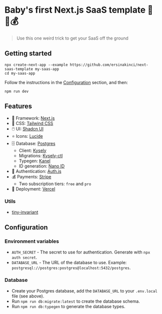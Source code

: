 # Baby's first Next.js SaaS template 👶🍼💰

> Use this one weird trick to get your SaaS off the ground

## Getting started

```
npx create-next-app --example https://github.com/ersinakinci/next-saas-template my-saas-app
cd my-saas-app
```

Follow the instructions in the [Configuration](#configuration) section, and then:

```
npm run dev
```

## Features

- 🧱 Framework: [Next.js](https://nextjs.org)
- 🎨 CSS: [Tailwind CSS](https://tailwindcss.com)
- 🖱️ UI: [Shadcn UI](https://ui.shadcn.com)
- ⭐️ Icons: [Lucide](https://lucide.dev)
- 🗄️ Database: [Postgres](https://www.postgresql.org)
  - Client: [Kysely](https://kysely.dev)
  - Migrations: [Kysely-ctl](https://github.com/kysely-org/kysely-ctl)
  - Typegen: [Kanel](https://github.com/kysely-org/kanel)
  - ID generation: [Nano ID](https://github.com/ai/nanoid)
- 🔑 Authentication: [Auth.js](https://authjs.dev/)
- 💰 Payments: [Stripe](https://stripe.com)
  - Two subscription tiers: `free` and `pro`
- 🚀 Deployment: [Vercel](https://vercel.com)

### Utils

- [tiny-invariant](https://github.com/alexreardon/tiny-invariant)

## Configuration

### Environment variables

- `AUTH_SECRET` - The secret to use for authentication. Generate with `npx auth secret`.
- `DATABASE_URL` - The URL of the database to use. Example: `postgresql://postgres:postgres@localhost:5432/postgres`.

### Database

- Create your Postgres database, add the `DATABASE_URL` to your `.env.local` file (see above).
- Run `npm run db:migrate:latest` to create the database schema.
- Run `npm run db:typegen` to generate the database types.

